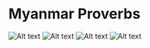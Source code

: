 # Myanmar Proverbs

![Alt text](https://github.com/sannlynnhtun-coding/Myanmar-Proverbs/blob/main/MyanmarProverbsFlow1.PNG)
![Alt text](https://github.com/sannlynnhtun-coding/Myanmar-Proverbs/blob/main/MyanmarProverbsFlow2.PNG)
![Alt text](https://github.com/sannlynnhtun-coding/Myanmar-Proverbs/blob/main/MyanmarProverbsFlow3.PNG)
![Alt text](https://github.com/sannlynnhtun-coding/Myanmar-Proverbs/blob/main/MyanmarProverbsMindMap.PNG)
